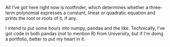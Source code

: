 All I've got here right now is rootfinder, which determines whether a three-term polynomial expresses a constant, linear or quadratic equation and prints the root or roots of it, if any.

I intend to put some hours into numpy, pandas and the like. Technically, I've got code in both pandas (not to mention R) from University, but if I'm doing a portfolio, better to put my heart in it.
